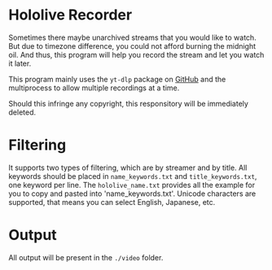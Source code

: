 # Hololive Recorder
Sometimes there maybe unarchived streams that you would like to watch. But due to timezone difference, you could not afford burning the midnight oil. 
And thus, this program will help you record the stream and let you watch it later.

This program mainly uses the `yt-dlp` package on [GitHub](https://github.com/yt-dlp/yt-dlp) and the multiprocess to allow multiple recordings at a time.

Should this infringe any copyright, this responsitory will be immediately deleted.

# Filtering
It supports two types of filtering, which are by streamer and by title. All keywords should be placed in `name_keywords.txt` and `title_keywords.txt`, one keyword per line. 
The `hololive_name.txt` provides all the example for you to copy and pasted into 'name_keywords.txt'. 
Unicode characters are supported, that means you can select English, Japanese, etc.

# Output
All output will be present in the `./video` folder.

